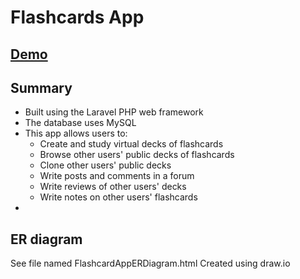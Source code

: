 # Flashcards App

## [Demo](https://safe-dusk-7726.herokuapp.com)

## Summary 

* Built using the Laravel PHP web framework
* The database uses MySQL
* This app allows users to: 
  - Create and study virtual decks of flashcards
  - Browse other users' public decks of flashcards
  - Clone other users' public decks
  - Write posts and comments in a forum
  - Write reviews of other users' decks
  - Write notes on other users' flashcards
* 

## ER diagram 

See file named FlashcardAppERDiagram.html
Created using draw.io

